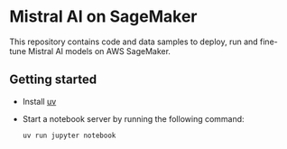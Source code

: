 # Mistral AI on SageMaker

This repository contains code and data samples to deploy, run and fine-tune Mistral AI models on AWS SageMaker.

## Getting started

- Install [uv](https://docs.astral.sh/uv/getting-started/installation/)
- Start a notebook server by running the following command:

  ```shell
  uv run jupyter notebook
  ```


